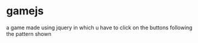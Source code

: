 # gamejs
a game made using jquery in which u have to click on the buttons following the pattern shown

